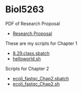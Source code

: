 # Biol5263

PDF of Research Proposal
* [Research Proposal](https://github.com/biol726314/Biol5263/blob/main/BIOL%207263%20-%20Genome%20Biology.pdf)

These are my scripts for Chapter 1
* [8.29.class.sbatch](https://github.com/biol726314/Biol5263/blob/main/Scripts/8.29.class.sbatch)
* [helloworld.sh](https://github.com/biol726314/Biol5263/blob/main/Scripts/helloworld.sh)


Scripts for Chapter 2
* [ecoli_fastqc_Chap2.sbatch](https://github.com/biol726314/Biol5263/blob/main/Scripts/ecoli_fastqc_Chap2.sbatch)
* [ecoli_fastqc_Chap2.sh](https://github.com/biol726314/Biol5263/blob/main/Scripts/ecoli_fastqc_Chap2.sh)